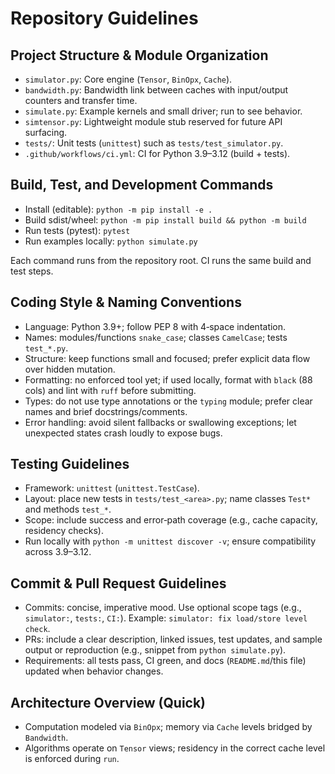 # Repository Guidelines

## Project Structure & Module Organization
- `simulator.py`: Core engine (`Tensor`, `BinOpx`, `Cache`).
- `bandwidth.py`: Bandwidth link between caches with input/output counters and transfer time.
- `simulate.py`: Example kernels and small driver; run to see behavior.
- `simtensor.py`: Lightweight module stub reserved for future API surfacing.
- `tests/`: Unit tests (`unittest`) such as `tests/test_simulator.py`.
- `.github/workflows/ci.yml`: CI for Python 3.9–3.12 (build + tests).

## Build, Test, and Development Commands
- Install (editable): `python -m pip install -e .`
- Build sdist/wheel: `python -m pip install build && python -m build`
- Run tests (pytest): `pytest`
- Run examples locally: `python simulate.py`

Each command runs from the repository root. CI runs the same build and test steps.

## Coding Style & Naming Conventions
- Language: Python 3.9+; follow PEP 8 with 4‑space indentation.
- Names: modules/functions `snake_case`; classes `CamelCase`; tests `test_*.py`.
- Structure: keep functions small and focused; prefer explicit data flow over hidden mutation.
- Formatting: no enforced tool yet; if used locally, format with `black` (88 cols) and lint with `ruff` before submitting.
- Types: do not use type annotations or the `typing` module; prefer clear names and brief docstrings/comments.
- Error handling: avoid silent fallbacks or swallowing exceptions; let unexpected states crash loudly to expose bugs.

## Testing Guidelines
- Framework: `unittest` (`unittest.TestCase`).
- Layout: place new tests in `tests/test_<area>.py`; name classes `Test*` and methods `test_*`.
- Scope: include success and error‑path coverage (e.g., cache capacity, residency checks).
- Run locally with `python -m unittest discover -v`; ensure compatibility across 3.9–3.12.

## Commit & Pull Request Guidelines
- Commits: concise, imperative mood. Use optional scope tags (e.g., `simulator:`, `tests:`, `CI:`). Example: `simulator: fix load/store level check`.
- PRs: include a clear description, linked issues, test updates, and sample output or reproduction (e.g., snippet from `python simulate.py`).
- Requirements: all tests pass, CI green, and docs (`README.md`/this file) updated when behavior changes.

## Architecture Overview (Quick)
- Computation modeled via `BinOpx`; memory via `Cache` levels bridged by `Bandwidth`.
- Algorithms operate on `Tensor` views; residency in the correct cache level is enforced during `run`.
